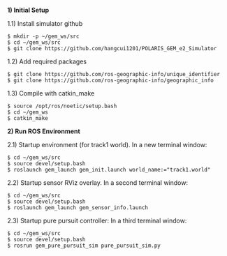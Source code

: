 __1) Initial Setup__

1.1) Install simulator github
```shell
$ mkdir -p ~/gem_ws/src
$ cd ~/gem_ws/src
$ git clone https://github.com/hangcui1201/POLARIS_GEM_e2_Simulator
```

1.2) Add required packages
```shell
$ git clone https://github.com/ros-geographic-info/unique_identifier
$ git clone https://github.com/ros-geographic-info/geographic_info
```

1.3) Compile with catkin_make
```shell
$ source /opt/ros/noetic/setup.bash
$ cd ~/gem_ws
$ catkin_make
```

__2) Run ROS Environment__

2.1) Startup environment (for track1 world). In a new terminal window:
```shell
$ cd ~/gem_ws/src
$ source devel/setup.bash
$ roslaunch gem_launch gem_init.launch world_name:="track1.world"  
```

2.2) Startup sensor RViz overlay. In a second terminal window:
```shell
$ cd ~/gem_ws/src
$ source devel/setup.bash
$ roslaunch gem_launch gem_sensor_info.launch
```

2.3) Startup pure pursuit controller: In a third terminal window:
```shell
$ cd ~/gem_ws/src
$ source devel/setup.bash
$ rosrun gem_pure_pursuit_sim pure_pursuit_sim.py
```
